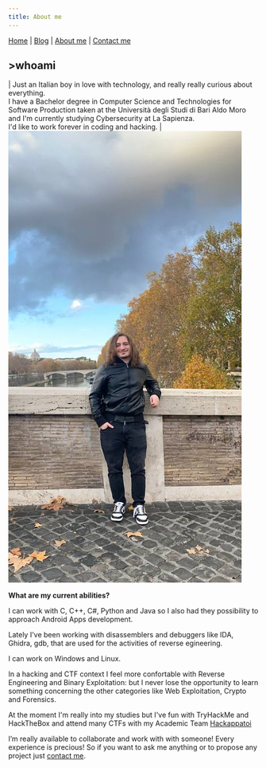 ```yaml
---
title: About me
---
```

[Home](index.md) | [Blog](blog.md) | [About me](about.md) | [Contact me](contact.md)

## >whoami

| Just an Italian boy in love with technology, and really really curious about everything.  
I have a Bachelor degree in Computer Science and Technologies for Software Production taken at the Università degli Studi di Bari Aldo Moro and I'm currently studying Cybersecurity at La Sapienza.  
I'd like to work forever in coding and hacking. | ![](/img/retro.jpg)



**What are my current abilities?**

I can work with C, C++, C#, Python and Java so I also had they possibility to approach Android Apps development.

Lately I've been working with disassemblers and debuggers like IDA, Ghidra, gdb, that are used for the activities of reverse egineering.

I can work on Windows and Linux.

In a hacking and CTF context I feel more confortable with Reverse Engineering and Binary Exploitation: but I never lose the opportunity to learn something concerning the other categories like Web Exploitation, Crypto and Forensics.

At the moment I'm really into my studies but I've fun with TryHackMe and HackTheBox and attend many CTFs with my Academic Team [Hackappatoi](https://hackappatoi.github.io/)

I’m really available to collaborate and work with with someone! Every experience is precious! So if you want to ask me anything or to propose any project just [contact me](contact.md).

